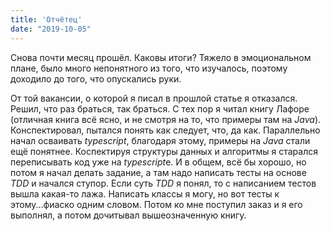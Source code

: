 ```yaml
---
title: 'Отчётец'
date: "2019-10-05"
---
```


Снова почти месяц прошёл. Каковы итоги? Тяжело в эмоциональном плане, было много непонятного из того, что изучалось, поэтому доходило до того, что опускались руки. 

От той вакансии, о которой я писал в прошлой статье я отказался. Решил, что раз браться, так браться. С тех пор я читал книгу Лафоре (отличная книга всё ясно, и не смотря на то, что примеры там на *Java*). Конспектировал, пытался понять как следует, что, да как. Параллельно начал осваивать *typescript*, благодаря этому, примеры на *Java* стали ещё понятнее. Коспектируя структуры данных и алгоритмы я старался переписывать код уже на *typescript*е. И в общем, всё бы хорошо, но потом я начал делать задание, а там надо написать тесты на основе *TDD* и начался ступор. Если суть *TDD* я понял, то с написанием тестов вышла какая-то лажа. Написать классы я могу, но вот тесты к этому...фиаско одним словом. Потом ко мне поступил заказ и я его выполнял, а потом дочитывал вышеозначенную книгу. 